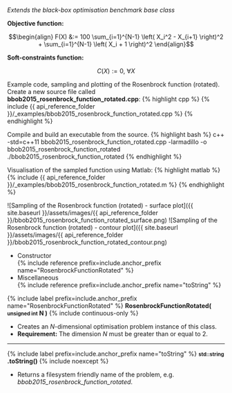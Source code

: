 *Extends the black-box optimisation benchmark base class*

**Objective function:**

$$\begin{align}
F(X) &:= 100 \sum_{i=1}^{N-1} \left( X_i^2 - X_{i+1} \right)^2 + \sum_{i=1}^{N-1} \left( X_i + 1 \right)^2
\end{align}$$

**Soft-constraints function:**

$$C(X) := 0, \ \forall X$$

Example code, sampling and plotting of the Rosenbrock function (rotated).
Create a new source file called **bbob2015_rosenbrock_function_rotated.cpp**:
{% highlight cpp %}
{% include {{ api_reference_folder }}/_examples/bbob2015_rosenbrock_function_rotated.cpp %}
{% endhighlight %}

Compile and build an executable from the source.
{% highlight bash %}
c++ -std=c++11 bbob2015_rosenbrock_function_rotated.cpp -larmadillo -o bbob2015_rosenbrock_function_rotated
./bbob2015_rosenbrock_function_rotated
{% endhighlight %}

Visualisation of the sampled function using Matlab:
{% highlight matlab %}
{% include {{ api_reference_folder }}/_examples/bbob2015_rosenbrock_function_rotated.m %}
{% endhighlight %}

![Sampling of the Rosenbrock function (rotated) - surface plot]({{ site.baseurl }}/assets/images/{{ api_reference_folder }}/bbob2015_rosenbrock_function_rotated_surface.png)
![Sampling of the Rosenbrock function (rotated) - contour plot]({{ site.baseurl }}/assets/images/{{ api_reference_folder }}/bbob2015_rosenbrock_function_rotated_contour.png)

- Constructor<br>
  {% include reference prefix=include.anchor_prefix name="RosenbrockFunctionRotated" %}
- Miscellaneous<br>
  {% include reference prefix=include.anchor_prefix name="toString" %}
  
{% include label prefix=include.anchor_prefix name="RosenbrockFunctionRotated" %}
**RosenbrockFunctionRotated( <small>unsigned int</small> N )** {% include continuous-only %}

- Creates an *N*-dimensional optimisation problem instance of this class.
- **Requirement:** The dimension *N* must be greater than or equal to 2.

---
{% include label prefix=include.anchor_prefix name="toString" %}
**<small>std::string</small> .toString()** {% include noexcept %}

- Returns a filesystem friendly name of the problem, e.g. *bbob2015_rosenbrock_function_rotated*.